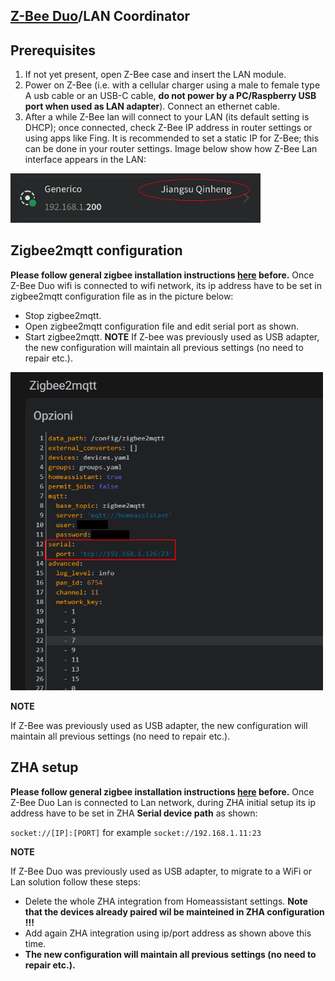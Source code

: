 

## [Z-Bee Duo](https://gio-dot.github.io/Z-Bee-Duo/)/LAN Coordinator

## **Prerequisites**

1.	If not yet present, open Z-Bee case and insert the LAN module.
2.	Power on Z-Bee (i.e. with a cellular charger using a male to female type A usb cable or an USB-C cable, **do not power by a PC/Raspberry USB port when used as LAN adapter**). Connect an ethernet cable.
3.	After a while Z-Bee lan will connect to your LAN (its default setting is DHCP); once connected, check Z-Bee IP address in router settings or using apps like Fing. It is recommended to set a static IP for Z-Bee; this can be done in your router settings. Image below show how Z-Bee Lan interface appears in the LAN:
<p float="left">
  <img src="https://github.com/Gio-dot/Z-Bee-Duo/blob/main/images/photo_2021-12-27_22-26-27.jpg?raw=true" width="400" /> 
</p>


## **Zigbee2mqtt configuration**

**Please follow general zigbee installation instructions [here](https://gio-dot.github.io/Z-Bee-Duo/usb-coordinator) before.** 
Once Z-Bee Duo wifi is connected to wifi network, its ip address have to be set in zigbee2mqtt configuration file as in the picture below:

- Stop zigbee2mqtt.
- Open zigbee2mqtt configuration file and edit serial port as shown.
- Start zigbee2mqtt.
**NOTE**
If Z-bee was previously used as USB adapter, the new configuration will maintain all previous settings (no need to repair etc.).

<p float="left">
  <img src="https://github.com/Gio-dot/Z-Bee-Duo/blob/main/images/Zigbee2mqtt+Esp-Link+Esp-01s+Z-Bee%20Duo.png?raw=true" width="500" /> 
</p>

**NOTE**

If Z-Bee was previously used as USB adapter, the new configuration will maintain all previous settings (no need to repair etc.).

## **ZHA setup**

**Please follow general zigbee installation instructions [here](https://gio-dot.github.io/Z-Bee-Duo/usb-coordinator) before.**
Once Z-Bee Duo Lan is connected to Lan network, during ZHA initial setup its ip address have to be set in ZHA **Serial device path** as shown:

```socket://[IP]:[PORT]``` for example ```socket://192.168.1.11:23```

**NOTE**

If Z-Bee Duo was previously used as USB adapter, to migrate to a WiFi or Lan solution follow these steps:

- Delete the whole ZHA integration from Homeassistant settings. **Note that the devices already paired wil be mainteined in ZHA configuration !!!**
- Add again ZHA integration using ip/port address as shown above this time.
- **The new configuration will maintain all previous settings (no need to repair etc.).**

